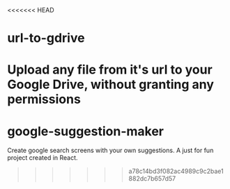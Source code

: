 <<<<<<< HEAD
# url-to-gdrive
Upload any file from it's url to your Google Drive, without granting any permissions
=======
# google-suggestion-maker
Create google search screens with your own suggestions. A just for fun project created in React.
>>>>>>> a78c14bd3f082ac4989c9c2bae1882dc7b657d57
